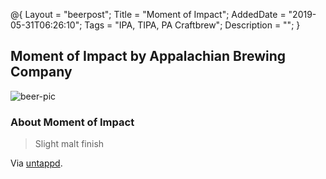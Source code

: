 @{
 Layout = "beerpost";
 Title = "Moment of Impact";
 AddedDate = "2019-05-31T06:26:10";
 Tags = "IPA, TIPA, PA Craftbrew";
 Description = "";
 }
 

## Moment of Impact by Appalachian Brewing Company

![beer-pic]

### About Moment of Impact

> Slight malt finish

Via [untappd][untappd-url].

[untappd-url]: <https://untappd.com//b/appalachian-brewing-company-moment-of-impact/3237487>
[beer-pic]: https://jasonpowley.com/assets/img/2019-05-31-moment-of-impact.jpeg "Moment of Impact by Appalachian Brewing Company"
